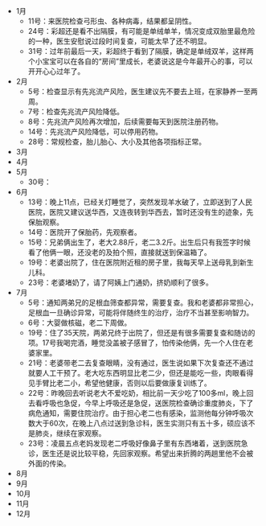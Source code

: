 - 1月
  - 11号：来医院检查弓形虫、各种病毒，结果都呈阴性。
  - 24号：彩超还是看不出隔膜，有可能是单绒单羊，情况变成双胎里最危险的一种，医生安慰说过段时间复查，可能太早了还不明显。
  - 31号：过年前最后一天，彩超终于看到了隔膜，确定是单绒双羊，这样两个小宝宝可以在各自的“房间”里成长，老婆说这是今年最开心的事，可以开开心心过年了。
- 2月
  - 5号：检查显示有先兆流产风险，医生建议先不要去上班，在家静养一至两周。
  - 7号：检查先兆流产风险降低。
  - 8号：先兆流产风险再次增加，后续需要每天到医院注册药物。
  - 14号：先兆流产风险降低，可以停用药物。
  - 28号：常规检查，胎儿胎心、大小及其他各项指标正常。
- 3月
- 4月
- 5月
  - 30号：
- 6月
  - 13号：晚上11点，已经关灯睡觉了，突然发现羊水破了，立即送到了人民医院，医院又建议送华西，又连夜转到华西去，暂时还没有生的迹象，先保胎观察。
  - 14号：医院开了保胎药，先观察者。
  - 15号：兄弟俩出生了，老大2.88斤，老二3.2斤。出生后只有我签字时候看了他俩一眼，还没老的及拍个照，直接就送到保温箱了。
  - 19号：老婆出院了，住在医院附近租的房子里，我每天早上送母乳到新生儿科。
  - 23号：老婆堵奶了，请了阿姨上门通奶，挤奶顺利了很多。
- 7月
  - 5号：通知两弟兄的足根血筛查都异常，需要复查。我和老婆都非常担心，足根血一旦确诊异常，可能将伴随终生的治疗，治疗不当甚至影响智力。
  - 6号：大婴做核磁，老二下周做。
  - 19号：住了35天院，两弟兄终于出院了，但还是有很多需要复查和随访的项。17号我喝完酒，睡觉没盖被子感冒了，怕传染他俩，先一个人住在老婆家里。
  - 21号：老婆带老二去复查眼睛，没有通过，医生说如果下次复查还不通过就要人工干预了。老大吃东西明显比老二少，但还是能吃一些，肉眼看得见手臂比老二小，希望他健康，否则以后要做康复训练了。
  - 22号：昨晚回去听说老大不爱吃奶，相比前一天少吃了100多ml，晚上回去看呼吸也急促，今早上呼吸还是急促，送医院检查确诊重度肺炎，下了病危通知，需要住院治疗。由于担心老二也有感染，监测他每分钟呼吸次数大于60次，在晚上八点过送到急诊科，医生实测只有五十多，硕应该不是肺炎，继续在家观察。
  - 23号：凌晨五点老妈发现老二呼吸好像鼻子里有东西堵着，送到医院急诊，医生还是说比较平稳，先回家观察。希望出来折腾的两趟里他不会被外面的传染。
- 8月
- 9月
- 10月
- 11月
- 12月
